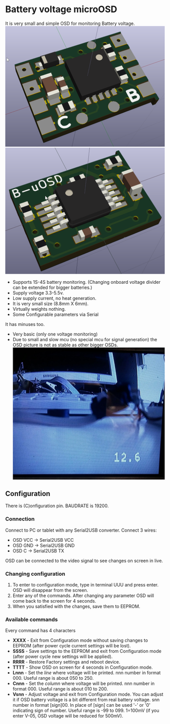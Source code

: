 # Battery voltage microOSD
It is very small and simple OSD for monitoring Battery voltage.
![Virtual PCB top](Images/PCB_Top.png)
![Virtual PCB bottom](Images/PCB_Bottom.png)
- Supports 1S-4S battery monitoring. (Changing onboard voltage divider can be extended for bigger batteries.)
- Supply voltage 3.3-5.5v.
- Low supply current, no heat generation.
- It is very small size (8.8mm X 6mm).
- Virtually weights nothing.
- Some Configurable parameters via Serial

It has minuses too.
- Very basic (only one voltage monitoring)
- Due to small and slow mcu (no special mcu for signal generation) the OSD picture is not as stable as other bigger OSDs.
![Sample screenshot](Images/Sample.jpg)

## Configuration
There is (C)onfiguration pin. BAUDRATE is 19200.
### Connection
Connect to PC or tablet with any Serial2USB converter. Connect 3 wires: 
- OSD VCC -> Serial2USB VCC
- OSD GND -> Serial2USB GND
- OSD C -> Serial2USB TX

OSD can be connected to the video signal to see changes on screen in live.
### Changing configuration
1. To enter to configuration mode, type in terminal UUU and press enter. OSD will disappear from the screen.
2. Enter any of the commands. After changing any parameter OSD will come back to the screen for 4 seconds.
3. When you satisfied with the changes, save them to EEPROM.
### Available commands
Every command has 4 characters
- **XXXX** - Exit from Configuration mode without saving changes to EEPROM (after power cycle current settings will be lost).
- **SSSS** - Save settings to the EEPROM and exit from Configuration mode (after power cycle new settings will be applied).
- **RRRR** - Restore Factory settings and reboot device.
- **TTTT** - Show OSD on screen for 4 seconds in Configuration mode.
- **Lnnn** - Set the *line* where voltage will be printed. nnn number in format 000. Useful range is about 050 to 250.
- **Cnnn** - Set the *column* where voltage will be printed. nnn number in format 000. Useful range is about 010 to 200.
- **Vsnn** - Adjust voltage and exit from Configuration mode. You can adjust it if OSD battery voltage is a bit different from real battery voltage. snn number in format [sign]00. In place of [sign] can be used '-' or '0' indicating sign of number. Useful range is -99 to 099. 1=100mV (if you enter V-05, OSD voltage will be reduced for 500mV). 



